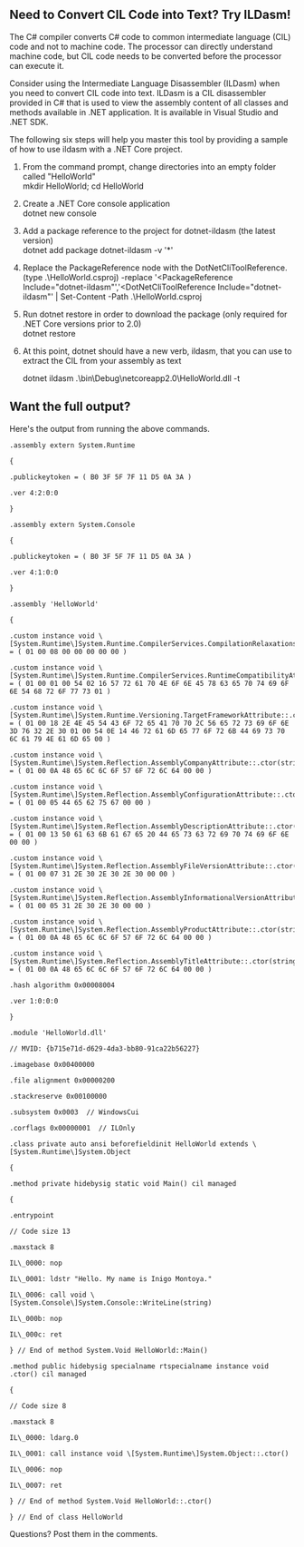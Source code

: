

## Need to Convert CIL Code into Text? Try ILDasm!

The C# compiler converts C# code to common intermediate language (CIL) code and not to machine code. The processor can directly understand machine code, but CIL code needs to be converted before the processor can execute it.

Consider using the Intermediate Language Disassembler (ILDasm) when you need to convert CIL code into text. ILDasm is a CIL disassembler provided in C# that is used to view the assembly content of all classes and methods available in .NET application. It is available in Visual Studio and .NET SDK.

The following six steps will help you master this tool by providing a sample of how to use ildasm with a .NET Core project.

1. From the command prompt, change directories into an empty folder called "HelloWorld"  
    mkdir HelloWorld; cd HelloWorld
2. Create a .NET Core console application  
    dotnet new console
3. Add a package reference to the project for dotnet-ildasm (the latest version)  
    dotnet add package dotnet-ildasm -v '\*'
4. Replace the PackageReference node with the DotNetCliToolReference.  
    (type .\\HelloWorld.csproj) -replace '<PackageReference Include="dotnet-ildasm"','<DotNetCliToolReference Include="dotnet-ildasm"' | Set-Content -Path .\\HelloWorld.csproj
5. Run dotnet restore in order to download the package (only required for .NET Core versions prior to 2.0)  
    dotnet restore
6. At this point, dotnet should have a new verb, ildasm, that you can use to extract the CIL from your assembly as text
    
    dotnet ildasm .\\bin\\Debug\\netcoreapp2.0\\HelloWorld.dll -t
    

## Want the full output?

Here's the output from running the above commands.

```
.assembly extern System.Runtime

{

.publickeytoken = ( B0 3F 5F 7F 11 D5 0A 3A )

.ver 4:2:0:0

}

.assembly extern System.Console

{

.publickeytoken = ( B0 3F 5F 7F 11 D5 0A 3A )

.ver 4:1:0:0

}

.assembly 'HelloWorld'

{

.custom instance void \[System.Runtime\]System.Runtime.CompilerServices.CompilationRelaxationsAttribute::.ctor(int32) = ( 01 00 08 00 00 00 00 00 )

.custom instance void \[System.Runtime\]System.Runtime.CompilerServices.RuntimeCompatibilityAttribute::.ctor() = ( 01 00 01 00 54 02 16 57 72 61 70 4E 6F 6E 45 78 63 65 70 74 69 6F 6E 54 68 72 6F 77 73 01 )

.custom instance void \[System.Runtime\]System.Runtime.Versioning.TargetFrameworkAttribute::.ctor(string) = ( 01 00 18 2E 4E 45 54 43 6F 72 65 41 70 70 2C 56 65 72 73 69 6F 6E 3D 76 32 2E 30 01 00 54 0E 14 46 72 61 6D 65 77 6F 72 6B 44 69 73 70 6C 61 79 4E 61 6D 65 00 )

.custom instance void \[System.Runtime\]System.Reflection.AssemblyCompanyAttribute::.ctor(string) = ( 01 00 0A 48 65 6C 6C 6F 57 6F 72 6C 64 00 00 )

.custom instance void \[System.Runtime\]System.Reflection.AssemblyConfigurationAttribute::.ctor(string) = ( 01 00 05 44 65 62 75 67 00 00 )

.custom instance void \[System.Runtime\]System.Reflection.AssemblyDescriptionAttribute::.ctor(string) = ( 01 00 13 50 61 63 6B 61 67 65 20 44 65 73 63 72 69 70 74 69 6F 6E 00 00 )

.custom instance void \[System.Runtime\]System.Reflection.AssemblyFileVersionAttribute::.ctor(string) = ( 01 00 07 31 2E 30 2E 30 2E 30 00 00 )

.custom instance void \[System.Runtime\]System.Reflection.AssemblyInformationalVersionAttribute::.ctor(string) = ( 01 00 05 31 2E 30 2E 30 00 00 )

.custom instance void \[System.Runtime\]System.Reflection.AssemblyProductAttribute::.ctor(string) = ( 01 00 0A 48 65 6C 6C 6F 57 6F 72 6C 64 00 00 )

.custom instance void \[System.Runtime\]System.Reflection.AssemblyTitleAttribute::.ctor(string) = ( 01 00 0A 48 65 6C 6C 6F 57 6F 72 6C 64 00 00 )

.hash algorithm 0x00008004

.ver 1:0:0:0

}

.module 'HelloWorld.dll'

// MVID: {b715e71d-d629-4da3-bb80-91ca22b56227}

.imagebase 0x00400000

.file alignment 0x00000200

.stackreserve 0x00100000

.subsystem 0x0003  // WindowsCui

.corflags 0x00000001  // ILOnly

.class private auto ansi beforefieldinit HelloWorld extends \[System.Runtime\]System.Object

{

.method private hidebysig static void Main() cil managed

{

.entrypoint

// Code size 13

.maxstack 8

IL\_0000: nop

IL\_0001: ldstr "Hello. My name is Inigo Montoya."

IL\_0006: call void \[System.Console\]System.Console::WriteLine(string)

IL\_000b: nop

IL\_000c: ret

} // End of method System.Void HelloWorld::Main()

.method public hidebysig specialname rtspecialname instance void .ctor() cil managed

{

// Code size 8

.maxstack 8

IL\_0000: ldarg.0

IL\_0001: call instance void \[System.Runtime\]System.Object::.ctor()

IL\_0006: nop

IL\_0007: ret

} // End of method System.Void HelloWorld::.ctor()

} // End of class HelloWorld
```

Questions? Post them in the comments.
